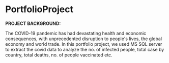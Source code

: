# PortfolioProject

**PROJECT BACKGROUND:**

The COVID-19 pandemic has had devastating health and economic consequences, with unprecedented disruption to people's lives, the global economy and world trade.
In this portfolio project, we used MS SQL server to extract the covid data to analyze the no. of infected people, total case by country, total deaths, 
no. of people vaccinated etc.
